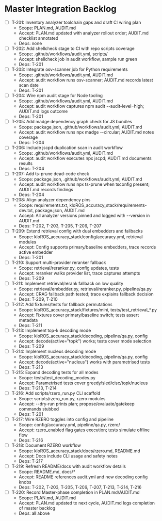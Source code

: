 # Master Integration Backlog

- [ ] T-201: Inventory analyzer toolchain gaps and draft CI wiring plan
  - Scope: PLAN.md, AUDIT.md
  - Accept: PLAN.md updated with analyzer rollout order; AUDIT.md checklist annotated
  - Deps: none
- [ ] T-202: Add shellcheck stage to CI with repo scripts coverage
  - Scope: .github/workflows/audit.yml, scripts/
  - Accept: shellcheck job in audit workflow, sample run green
  - Deps: T-201
- [ ] T-203: Integrate osv-scanner job for Python requirements
  - Scope: .github/workflows/audit.yml, AUDIT.md
  - Accept: audit workflow runs osv-scanner; AUDIT.md records latest scan date
  - Deps: T-201
- [ ] T-204: Wire npm audit stage for Node tooling
  - Scope: .github/workflows/audit.yml, AUDIT.md
  - Accept: audit workflow captures npm audit --audit-level=high; AUDIT.md logs outcome
  - Deps: T-201
- [ ] T-205: Add madge dependency graph check for JS bundles
  - Scope: package.json, .github/workflows/audit.yml, AUDIT.md
  - Accept: audit workflow runs npx madge --circular; AUDIT.md notes coverage
  - Deps: T-204
- [ ] T-206: Include jscpd duplication scan in audit workflow
  - Scope: .github/workflows/audit.yml, AUDIT.md
  - Accept: audit workflow executes npx jscpd; AUDIT.md documents results
  - Deps: T-204
- [ ] T-207: Add ts-prune dead-code check
  - Scope: package.json, .github/workflows/audit.yml, AUDIT.md
  - Accept: audit workflow runs npx ts-prune when tsconfig present; AUDIT.md records findings
  - Deps: T-204
- [ ] T-208: Align analyzer dependency pins
  - Scope: requirements.txt, kloROS_accuracy_stack/requirements-dev.txt, package.json, AUDIT.md
  - Accept: All analyzer versions pinned and logged with --version in AUDIT.md
  - Deps: T-202, T-203, T-205, T-206, T-207
- [ ] T-209: Extend retrieval config with dual embedders and fallbacks
  - Scope: kloROS_accuracy_stack/config/accuracy.yml, retrieval modules
  - Accept: Config supports primary/baseline embedders, trace records active embedder
  - Deps: T-201
- [ ] T-210: Support multi-provider reranker fallback
  - Scope: retrieval/reranker.py, config updates, tests
  - Accept: reranker walks provider list, trace captures attempts
  - Deps: T-209
- [ ] T-211: Implement retrieval/rerank fallback on low quality
  - Scope: retrieval/embedder.py, retrieval/reranker.py, pipeline/qa.py
  - Accept: CRAG fallback path tested; trace explains fallback decision
  - Deps: T-209, T-210
- [ ] T-212: Add fixtures/tests for fallback permutations
  - Scope: kloROS_accuracy_stack/fixtures/mini, tests/test_retrieval_*.py
  - Accept: Fixtures cover primary/baseline switch; tests assert metadata
  - Deps: T-211
- [ ] T-213: Implement top-k decoding mode
  - Scope: kloROS_accuracy_stack/decoding, pipeline/qa.py, config
  - Accept: decode(active="topk") works; tests cover mode selection
  - Deps: T-209
- [ ] T-214: Implement nucleus decoding mode
  - Scope: kloROS_accuracy_stack/decoding, pipeline/qa.py, config
  - Accept: decode(active="nucleus") works with parametrised tests
  - Deps: T-213
- [ ] T-215: Expand decoding tests for all modes
  - Scope: tests/test_decoding_modes.py
  - Accept: Parametrised tests cover greedy/sled/cisc/topk/nucleus
  - Deps: T-213, T-214
- [ ] T-216: Add scripts/rzero_run.py CLI scaffold
  - Scope: scripts/rzero_run.py, rzero modules
  - Accept: --dry-run prints plan; propose/evaluate/gatekeep commands stubbed
  - Deps: T-201
- [ ] T-217: Wire RZERO toggles into config and pipeline
  - Scope: config/accuracy.yml, pipeline/qa.py, rzero/
  - Accept: rzero_enabled flag gates execution; tests simulate offline flow
  - Deps: T-216
- [ ] T-218: Document RZERO workflow
  - Scope: kloROS_accuracy_stack/docs/rzero.md, README.md
  - Accept: Docs include CLI usage and safety notes
  - Deps: T-217
- [ ] T-219: Refresh README/docs with audit workflow details
  - Scope: README.md, docs/*
  - Accept: README references audit.yml and new decoding config knobs
  - Deps: T-202, T-203, T-205, T-206, T-207, T-213, T-214, T-216
- [ ] T-220: Record Master-phase completion in PLAN.md/AUDIT.md
  - Scope: PLAN.md, AUDIT.md
  - Accept: PLAN.md updated to next cycle, AUDIT.md logs completion of master backlog
  - Deps: all above

